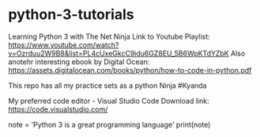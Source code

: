 # python-3-tutorials
Learning Python 3 with The Net Ninja
Link to Youtube Playlist: https://www.youtube.com/watch?v=Ozrduu2W9B8&list=PL4cUxeGkcC9idu6GZ8EU_5B6WpKTdYZbK
Also anotehr interesting ebook by Digital Ocean: https://assets.digitalocean.com/books/python/how-to-code-in-python.pdf

This repo has all my practice sets as a python Ninja
#Kyanda

My preferred code editor - Visual Studio Code 
Download link: https://code.visualstudio.com/

note = 'Python 3 is a great programming language'
print(note)
